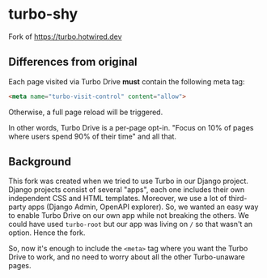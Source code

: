 # turbo-shy
Fork of https://turbo.hotwired.dev

## Differences from original

Each page visited via Turbo Drive **must** contain the following meta tag:

```html
<meta name="turbo-visit-control" content="allow">
```

Otherwise, a full page reload will be triggered.

In other words, Turbo Drive is a per-page opt-in. "Focus on 10% of pages where users spend 90% of their time" and all that.

## Background

This fork was created when we tried to use Turbo in our Django project. Django projects consist of several "apps", each one includes their own independent CSS and HTML templates. Moreover, we use a lot of third-party apps (Django Admin, OpenAPI explorer). So, we wanted an easy way to enable Turbo Drive on our own app while not breaking the others. We could have used `turbo-root` but our app was living on `/` so that wasn't an option. Hence the fork.

So, now it's enough to include the `<meta>` tag where you want the Turbo Drive to work, and no need to worry about all the other Turbo-unaware pages.
